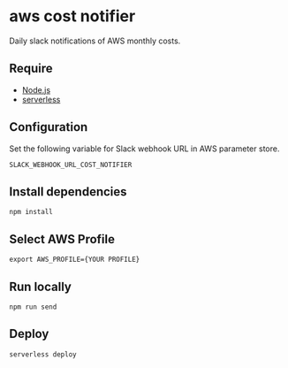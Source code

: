# aws cost notifier

Daily slack notifications of AWS monthly costs.

## Require

- [Node.js](https://nodejs.org/en/)
- [serverless](https://www.npmjs.com/package/serverless)

## Configuration

Set the following variable for Slack webhook URL in AWS parameter store.

```
SLACK_WEBHOOK_URL_COST_NOTIFIER
```

## Install dependencies

```
npm install
```

## Select AWS Profile

```
export AWS_PROFILE={YOUR PROFILE}
```

## Run locally

```
npm run send
```

## Deploy

```
serverless deploy
```

